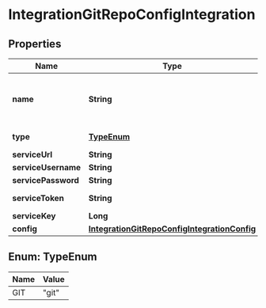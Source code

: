 

# IntegrationGitRepoConfigIntegration

## Properties

Name | Type | Description | Notes
------------ | ------------- | ------------- | -------------
**name** | **String** | Name, a unique identifier for the integration | 
**type** | [**TypeEnum**](#TypeEnum) | Integration Type Code | 
**serviceUrl** | **String** | Git URL | 
**serviceUsername** | **String** | Username | 
**servicePassword** | **String** | Password |  [optional]
**serviceToken** | **String** | Access Token |  [optional]
**serviceKey** | **Long** | Key Pair ID |  [optional]
**config** | [**IntegrationGitRepoConfigIntegrationConfig**](IntegrationGitRepoConfigIntegrationConfig.md) |  |  [optional]



## Enum: TypeEnum

Name | Value
---- | -----
GIT | &quot;git&quot;



